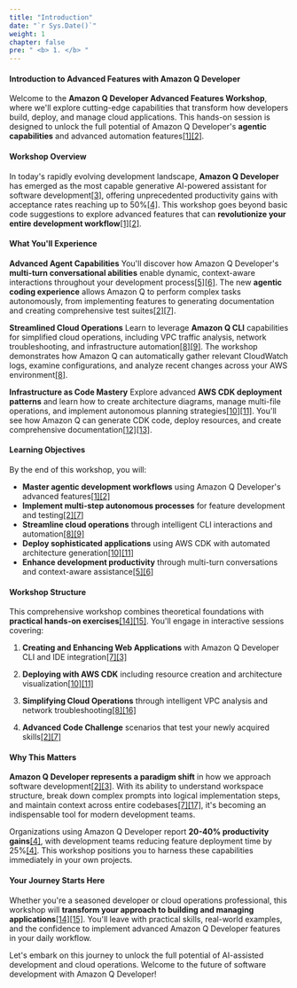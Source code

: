 ```yaml
---
title: "Introduction"
date: "`r Sys.Date()`"
weight: 1
chapter: false
pre: " <b> 1. </b> "
---
```


#### Introduction to Advanced Features with Amazon Q Developer

Welcome to the **Amazon Q Developer Advanced Features Workshop**, where we'll explore cutting-edge capabilities that transform how developers build, deploy, and manage cloud applications. This hands-on session is designed to unlock the full potential of Amazon Q Developer's **agentic capabilities** and advanced automation features[[1]](https://docs.aws.amazon.com/amazonq/latest/qdeveloper-ug/features.html)[[2]](https://www.infoq.com/news/2024/06/amazon-q-developer-agent/).

#### Workshop Overview

In today's rapidly evolving development landscape, **Amazon Q Developer** has emerged as the most capable generative AI-powered assistant for software development[[3]](https://aws.amazon.com/q/developer/), offering unprecedented productivity gains with acceptance rates reaching up to 50%[[4]](https://www.maginative.com/article/amazon-unveils-q-developer-bringing-generative-ai-to-boost-software-development-productivity/). This workshop goes beyond basic code suggestions to explore advanced features that can **revolutionize your entire development workflow**[[1]](https://docs.aws.amazon.com/amazonq/latest/qdeveloper-ug/features.html)[[2]](https://www.infoq.com/news/2024/06/amazon-q-developer-agent/).

#### What You'll Experience

**Advanced Agent Capabilities**
You'll discover how Amazon Q Developer's **multi-turn conversational abilities** enable dynamic, context-aware interactions throughout your development process[[5]](https://aws.amazon.com/about-aws/whats-new/2025/05/amazon-q-developer-agentic-coding-experience-ide/)[[6]](https://aws.amazon.com/blogs/devops/introducing-the-enhanced-command-line-interface-in-amazon-q-developer/). The new **agentic coding experience** allows Amazon Q to perform complex tasks autonomously, from implementing features to generating documentation and creating comprehensive test suites[[2]](https://www.infoq.com/news/2024/06/amazon-q-developer-agent/)[[7]](https://aws.amazon.com/q/developer/features/).

**Streamlined Cloud Operations**
Learn to leverage **Amazon Q CLI** capabilities for simplified cloud operations, including VPC traffic analysis, network troubleshooting, and infrastructure automation[[8]](https://aws.amazon.com/about-aws/whats-new/2025/06/agentic-capabilities-amazon-q-developer-chat-aws-management-console-chat-applications/)[[9]](https://aws.amazon.com/about-aws/whats-new/2025/06/agentic-capabilities-amazon-q-developer-chat-aws-management-console-chat-applications). The workshop demonstrates how Amazon Q can automatically gather relevant CloudWatch logs, examine configurations, and analyze recent changes across your AWS environment[[8]](https://aws.amazon.com/about-aws/whats-new/2025/06/agentic-capabilities-amazon-q-developer-chat-aws-management-console-chat-applications/).

**Infrastructure as Code Mastery**
Explore advanced **AWS CDK deployment patterns** and learn how to create architecture diagrams, manage multi-file operations, and implement autonomous planning strategies[[10]](https://docs.aws.amazon.com/cdk/v2/guide/deploy.html)[[11]](https://cdkworkshop.com/). You'll see how Amazon Q can generate CDK code, deploy resources, and create comprehensive documentation[[12]](https://dev.to/aws-builders/aws-cloud-path-week-8-completing-aws-101-workshop-with-cdk-4j4i)[[13]](https://www.classcentral.com/course/lab-deploying-a-cicd-pipeline-with-a-managed-deployment-stage-using-aws-cdk-391400).

#### Learning Objectives

By the end of this workshop, you will:

- **Master agentic development workflows** using Amazon Q Developer's advanced features[[1]](https://docs.aws.amazon.com/amazonq/latest/qdeveloper-ug/features.html)[[2]](https://www.infoq.com/news/2024/06/amazon-q-developer-agent/)
- **Implement multi-step autonomous processes** for feature development and testing[[2]](https://www.infoq.com/news/2024/06/amazon-q-developer-agent/)[[7]](https://aws.amazon.com/q/developer/features/)
- **Streamline cloud operations** through intelligent CLI interactions and automation[[8]](https://aws.amazon.com/about-aws/whats-new/2025/06/agentic-capabilities-amazon-q-developer-chat-aws-management-console-chat-applications/)[[9]](https://aws.amazon.com/about-aws/whats-new/2025/06/agentic-capabilities-amazon-q-developer-chat-aws-management-console-chat-applications)
- **Deploy sophisticated applications** using AWS CDK with automated architecture generation[[10]](https://docs.aws.amazon.com/cdk/v2/guide/deploy.html)[[11]](https://cdkworkshop.com/)
- **Enhance development productivity** through multi-turn conversations and context-aware assistance[[5]](https://aws.amazon.com/about-aws/whats-new/2025/05/amazon-q-developer-agentic-coding-experience-ide/)[[6]](https://aws.amazon.com/blogs/devops/introducing-the-enhanced-command-line-interface-in-amazon-q-developer/)

#### Workshop Structure

This comprehensive workshop combines theoretical foundations with **practical hands-on exercises**[[14]](https://possibilitiesunlimited.com/mastering-the-art-of-opening-and-closing-training-sessions/)[[15]](https://www.unsiap.or.jp/sites/default/files/pdf/tot_wp-content_uploads_2019_12workshop-manual.pdf). You'll engage in interactive sessions covering:

1. **Creating and Enhancing Web Applications** with Amazon Q Developer CLI and IDE integration[[7]](https://aws.amazon.com/q/developer/features/)[[3]](https://aws.amazon.com/q/developer/)

2. **Deploying with AWS CDK** including resource creation and architecture visualization[[10]](https://docs.aws.amazon.com/cdk/v2/guide/deploy.html)[[11]](https://cdkworkshop.com/)

3. **Simplifying Cloud Operations** through intelligent VPC analysis and network troubleshooting[[8]](https://aws.amazon.com/about-aws/whats-new/2025/06/agentic-capabilities-amazon-q-developer-chat-aws-management-console-chat-applications/)[[16]](https://www.geeksforgeeks.org/devops/how-to-monitor-aws-vpc-traffic/)

4. **Advanced Code Challenge** scenarios that test your newly acquired skills[[2]](https://www.infoq.com/news/2024/06/amazon-q-developer-agent/)[[7]](https://aws.amazon.com/q/developer/features/)

#### Why This Matters

**Amazon Q Developer represents a paradigm shift** in how we approach software development[[2]](https://www.infoq.com/news/2024/06/amazon-q-developer-agent/)[[3]](https://aws.amazon.com/q/developer/). With its ability to understand workspace structure, break down complex prompts into logical implementation steps, and maintain context across entire codebases[[7]](https://aws.amazon.com/q/developer/features/)[[17]](https://docs.aws.amazon.com/amazonq/latest/qdeveloper-ug/software-dev.html), it's becoming an indispensable tool for modern development teams.

Organizations using Amazon Q Developer report **20-40% productivity gains**[[4]](https://www.maginative.com/article/amazon-unveils-q-developer-bringing-generative-ai-to-boost-software-development-productivity/), with development teams reducing feature deployment time by 25%[[4]](https://www.maginative.com/article/amazon-unveils-q-developer-bringing-generative-ai-to-boost-software-development-productivity/). This workshop positions you to harness these capabilities immediately in your own projects.

#### Your Journey Starts Here

Whether you're a seasoned developer or cloud operations professional, this workshop will **transform your approach to building and managing applications**[[14]](https://possibilitiesunlimited.com/mastering-the-art-of-opening-and-closing-training-sessions/)[[15]](https://www.unsiap.or.jp/sites/default/files/pdf/tot_wp-content_uploads_2019_12workshop-manual.pdf). You'll leave with practical skills, real-world examples, and the confidence to implement advanced Amazon Q Developer features in your daily workflow.

Let's embark on this journey to unlock the full potential of AI-assisted development and cloud operations. Welcome to the future of software development with Amazon Q Developer!
